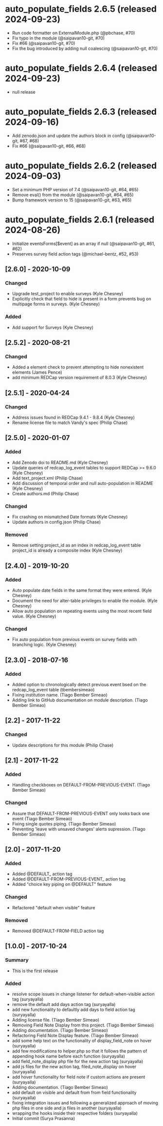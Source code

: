 # auto_populate_fields 2.6.5 (released 2024-09-23)
- Run code formatter on ExternalModule.php (@pbchase, #70)
- Fix typo in the module (@saipavan10-git, #70)
- Fix #66 (@saipavan10-git, #70)
- Fix the bug introduced by adding null coalescing (@saipavan10-git, #70)

# auto_populate_fields 2.6.4 (released 2024-09-23)
- null release

# auto_populate_fields 2.6.3 (released 2024-09-16)
- Add zenodo.json and update the authors block in config (@saipavan10-git, #67, #68)
- Fix #66 (@saipavan10-git, #66, #68)

# auto_populate_fields 2.6.2 (released 2024-09-03)
- Set a minimum PHP version of 7.4 (@saipavan10-git, #64, #65)
- Remove eval() from the module (@saipavan10-git, #64, #65)
- Bump framework version to 15 (@saipavan10-git, #63, #65)

# auto_populate_fields 2.6.1 (released 2024-08-26)
- Initialize eventsForms[$event] as an array if null (@saipavan10-git, #61, #62)
- Preserves survey field action tags (@michael-bentz, #52, #53)

## [2.6.0] - 2020-10-09
### Changed
- Upgrade test_project to enable surveys (Kyle Chesney)
- Explicitly check that field to hide is present in a form prevents bug on multipage forms in surveys. (Kyle Chesney)

### Added
- Add support for Surveys (Kyle Chesney)


## [2.5.2] - 2020-08-21
### Changed
- Added a element check to prevent attempting to hide nonexistent elements (James Pence)
- add minimum REDCap version requirement of 8.0.3 (Kyle Chesney)

## [2.5.1] - 2020-04-24
### Changed
- Address issues found in REDCap 9.4.1 - 9.8.4 (Kyle Chesney)
- Rename license file to match Vandy's spec (Philip Chase)


## [2.5.0] - 2020-01-07
### Added
- Add Zenodo doi to README.md (Kyle Chesney)
- Update queries of redcap_log_event tables to support REDCap >= 9.6.0 (Kyle Chesney)
- Add text_project.xml (Philip Chase)
- Add discussion of temporal order and null auto-population in README (Kyle Chesney)
- Create authors.md (Philip Chase)

### Changed
- Fix crashing on mismatched Date formats (Kyle Chesney)
- Update authors in config.json (Philip Chase)

### Removed
- Remove setting project_id as an index in redcap_log_event table project_id is already a composite index (Kyle Chesney)


## [2.4.0] - 2019-10-20
### Added
- Auto populate date fields in the same format they were entered. (Kyle Chesney)
- Document the need for alter-table privileges to enable the module. (Kyle Chesney)
- Allow auto population on repeating events using the most recent field value. (Kyle Chesney)

### Changed
- Fix auto population from previous events on survey fields with branching logic. (Kyle Chesney)


## [2.3.0] - 2018-07-16
### Added
- Added option to chronologically detect previous event bsed on the redcap\_log\_event table (tbembersimeao)
- Fixing institution name. (Tiago Bember Simeao)
- Adding link to GitHub documentation on module description. (Tiago Bember Simeao)


## [2.2] - 2017-11-22
### Changed
- Update descriptions for this module (Philip Chase)


## [2.1] - 2017-11-22
### Added
- Handling checkboxes on DEFAULT-FROM-PREVIOUS-EVENT. (Tiago Bember Simeao)

### Changed
- Assure that DEFAULT-FROM-PREVIOUS-EVENT only looks back one event (Tiago Bember Simeao)
- Fixing single quotes piping. (Tiago Bember Simeao)
- Preventing 'leave with unsaved changes' alerts supression. (Tiago Bember Simeao)


## [2.0] - 2017-11-20
### Added
- Added @DEFAULT_<N> action tag
- Added @DEFAULT-FROM-PREVIOUS-EVENT_<N> action tag
- Added "choice key piping on @DEFAULT" feature

### Changed
- Refactored "default when visible" feature

### Removed
- Removed @DEFAULT-FROM-FIELD action tag


## [1.0.0] - 2017-10-24
### Summary
- This is the first release

### Added
- resolve scope issues in change listener for default-when-visible action tag (suryayalla)
- remove the default add days action tag (suryayalla)
- add new functionality to defaultly add days to field action tag (suryayalla)
- Adding license file. (Tiago Bember Simeao)
- Removing Field Note Display from this project. (Tiago Bember Simeao)
- Adding documentation. (Tiago Bember Simeao)
- Refactoring Field Note Display feature. (Tiago Bember Simeao)
- add some help text on the functionality of display_field_note on hover (suryayalla)
- add few modifications to helper.php so that it follows the pattern of appending hook name before each function (suryayalla)
- add field_note_display php file for the new action tag (suryayalla)
- add js files for the new action tag, filed_note_display on hover (suryayalla)
- add hover functionality for field note if custom actions are present (suryayalla)
- Adding documentation. (Tiago Bember Simeao)
- add default on visible and default from from field functionality (suryayalla)
- fixing integration issues and following a generalized approach of moving php files in one side and js files in another (suryayalla)
- wrapping the hooks inside their respective folders (suryayalla)
- Initial commit (Surya Prasanna)
